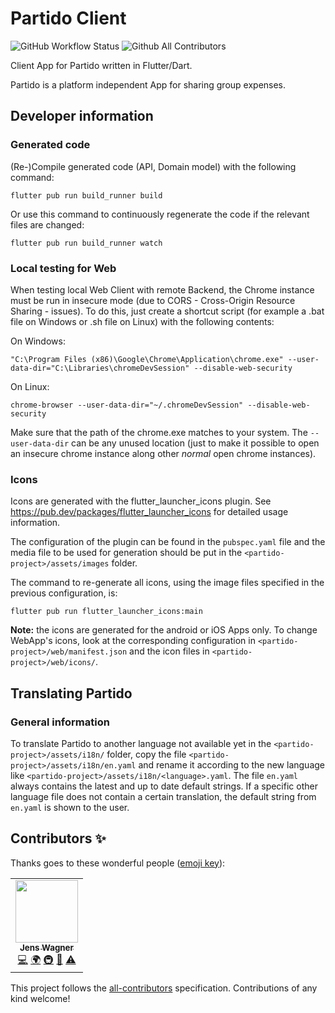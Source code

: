 # Partido Client
![GitHub Workflow Status](https://img.shields.io/github/workflow/status/partidodev/partido-client/CI?style=flat-square) ![Github All Contributors](https://img.shields.io/github/all-contributors/partidodev/partido-client/main?style=flat-square)

Client App for Partido written in Flutter/Dart.

Partido is a platform independent App for sharing group expenses.

## Developer information

### Generated code

(Re-)Compile generated code (API, Domain model) with the following command:

```flutter pub run build_runner build```

Or use this command to continuously regenerate the code if the relevant files are changed:

```flutter pub run build_runner watch```

### Local testing for Web

When testing local Web Client with remote Backend, the Chrome instance must be run in insecure mode (due to CORS - Cross-Origin Resource Sharing - issues). To do this, just create a shortcut script (for example a .bat file on Windows or .sh file on Linux) with the following contents:

On Windows:
```
"C:\Program Files (x86)\Google\Chrome\Application\chrome.exe" --user-data-dir="C:\Libraries\chromeDevSession" --disable-web-security
```

On Linux:
```
chrome-browser --user-data-dir="~/.chromeDevSession" --disable-web-security
```

Make sure that the path of the chrome.exe matches to your system. The `--user-data-dir` can be any unused location (just to make it possible to open an insecure chrome instance along other _normal_ open chrome instances).

### Icons

Icons are generated with the flutter_launcher_icons plugin.
See https://pub.dev/packages/flutter_launcher_icons for detailed usage information.

The configuration of the plugin can be found in the `pubspec.yaml` file and the media file to be used for generation should be put in the `<partido-project>/assets/images` folder.

The command to re-generate all icons, using the image files specified in the previous configuration, is:

```flutter pub run flutter_launcher_icons:main```

**Note:** the icons are generated for the android or iOS Apps only. To change WebApp's icons, look at the corresponding configuration in `<partido-project>/web/manifest.json` and the icon files in `<partido-project>/web/icons/`.

## Translating Partido

### General information

To translate Partido to another language not available yet in the `<partido-project>/assets/i18n/` folder, copy the file `<partido-project>/assets/i18n/en.yaml` and rename it according to the new language like `<partido-project>/assets/i18n/<language>.yaml`. The file `en.yaml` always contains the latest and up to date default strings. If a specific other language file does not contain a certain translation, the default string from `en.yaml` is shown to the user.

## Contributors ✨

Thanks goes to these wonderful people ([emoji key](https://allcontributors.org/docs/en/emoji-key)):

<!-- ALL-CONTRIBUTORS-LIST:START - Do not remove or modify this section -->
<!-- prettier-ignore-start -->
<!-- markdownlint-disable -->
<table>
  <tr>
    <td align="center"><a href="https://www.fosforito.de"><img src="https://avatars3.githubusercontent.com/u/5000255?v=4" width="100px;" alt=""/><br /><sub><b>Jens Wagner</b></sub></a><br /><a href="https://github.com/jenslw/partido-client/commits?author=jenslw" title="Code">💻</a> <a href="#translation-jenslw" title="Translation">🌍</a> <a href="#infra-jenslw" title="Infrastructure (Hosting, Build-Tools, etc)">🚇</a> <a href="#maintenance-jenslw" title="Maintenance">🚧</a> <a href="https://github.com/jenslw/partido-client/commits?author=jenslw" title="Tests">⚠️</a></td>
  </tr>
</table>

<!-- markdownlint-enable -->
<!-- prettier-ignore-end -->
<!-- ALL-CONTRIBUTORS-LIST:END -->

This project follows the [all-contributors](https://github.com/all-contributors/all-contributors) specification. Contributions of any kind welcome!
